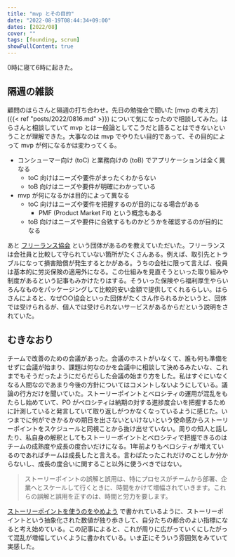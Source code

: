```yaml
---
title: "mvp とその目的"
date: "2022-08-19T08:44:34+09:00"
dates: [2022/08]
cover: ""
tags: [founding, scrum]
showFullContent: true
---
```


0時に寝て6時に起きた。

## 隔週の雑談

顧問のはらさんと隔週の打ち合わせ。先日の勉強会で聞いた [mvp の考え方]({{< ref "posts/2022/0816.md" >}}) について気になったので相談してみた。はらさんと相談していて mvp とは一般論としてこうだと語ることはできないということが理解できた。大事なのは mvp でやりたい目的であって、その目的によって mvp が何になるかは変わってくる。

* コンシューマー向け (toC) と業務向けの (toB) でアプリケーションは全く異なる
  * toC 向けはニーズや要件がまったくわからない
  * toB 向けはニーズや要件が明確にわかっている
* mvp が何になるかは目的によって異なる
  * toC 向けはニーズや要件を把握するのが目的になる場合がある
    * PMF (Product Market Fit) という概念もある
  * toB 向けはニーズや要件に合致するものかどうかを確認するのが目的になる

あと [フリーランス協会](https://www.freelance-jp.org/) という団体があるのを教えていただいた。フリーランスは会社員と比較して守られていない箇所がたくさんある。例えば、取引先とトラブルになって損害賠償が発生するとかがある。うちの会社に限って言えば、役員は基本的に労災保険の適用外になる。この仕組みを見直そうといった取り組みや制度があるという記事もみかけたりはする。そういった保険やら福利厚生やらいろんなものをパッケージングして比較的安い金額で提供してくれるらしい。はらさんによると、なぜ○○協会といった団体がたくさん作られるかというと、団体では受けられるが、個人では受けられないサービスがあるからだという説明をされていた。

## むきなおり

チームで改善のための会議があった。会議のホストがいなくて、誰も何も準備をせずに会議が始まり、課題は何なのかを会議中に相談して決めるみたいな、これまでもそうだったようにだらだらした会議の始まり方をした。私はすぐにいなくなる人間なのであまり今後の方針についてはコメントしないようにしている。議論の行方だけを聞いていた。ストーリーポイントとベロシティの運用が混乱をもたらし始めていて、PO がベロシティは納期の対する進捗度合いを把握するために計測していると発言していて取り返しがつかなくなっているように感じた。いつまでに何ができかるかの期日を出さないといけないという使命感からストーリーポイントをスケジュールと同視ことから抜け出せていない。周りの知人と話したり、私自身の解釈としてもストーリーポイントとベロシティで把握できるのはチームの成熟度や成長の度合いだけになる。1年前よりもベロシティが増えているのであればチームは成長したと言える。言わばたったこれだけのことしか分からないし、成長の度合いに関すること以外に使うべきではない。

> ストーリーポイントの誤解と誤用は、特にプロセスがチームから部署、企業へとスケールして行くときに、時間をかけて増幅されていきます。これらの誤解と誤用を正すのは、時間と労力を要します。

[ストーリーポイントを使うのをやめよう](https://poohsunny.hatenablog.com/entry/2017/12/18/235235) で書かれているように、ストーリーポイントという抽象化された数値が独り歩きして、自分たちの都合のよい指標になると考え始めている。この記事によると、これが周りに広がっていくにしたがって混乱が増幅していくように書かれている。いま正にそういう雰囲気をみていて実感した。
